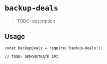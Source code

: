# `backup-deals`

> TODO: description

## Usage

```
const backupDeals = require('backup-deals');

// TODO: DEMONSTRATE API
```
